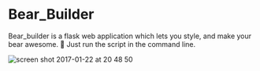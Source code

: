 # Bear_Builder
Bear_builder is a flask web application which lets you style, and make your bear awesome. 🐻
Just run the script in the command line.

![screen shot 2017-01-22 at 20 48 50](https://cloud.githubusercontent.com/assets/9334646/22185350/416a1550-e0e4-11e6-8592-6350bcee500b.png)

